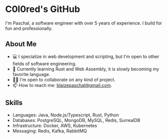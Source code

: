 # C0l0red's GitHub
I'm Paschal, a software engineer with over 5 years of experience. I build for fun and professionally.

## About Me

- 💻 I specialize in web development and scripting, but I'm open to other fields of software engineering.
- 🌱 Currently learning Rust and Web Assembly, it is slowly becoming my favorite language.
- 👨‍💻 I'm open to collaborate on any kind of project.
- 📫 How to reach me: [blaizepaschal@gmail.com](mailto:blaizepaschal@gmail.com).

## Skills

- Languages: Java, Node.js/Typescript, Rust, Python
- Databases: PostgreSQL, MongoDB, MySQL, Redis, SurrealDB
- Infrastructure: Docker, AWS, Kubernetes
- Messaging: Redis, Kafka, RabbitMQ



